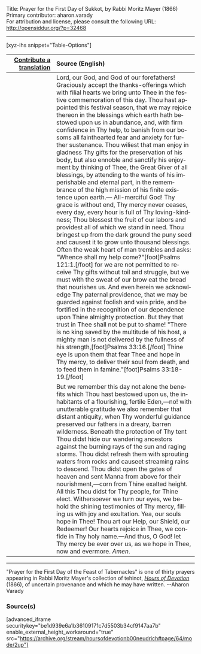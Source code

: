 <html>
<head></head>
<body>
Title: Prayer for the First Day of Sukkot, by Rabbi Moritz Mayer (1866)<br />
Primary contributor: aharon.varady<br />
For attribution and license, please consult the following URL: <a href="http://opensiddur.org/?p=32468">http://opensiddur.org/?p=32468</a>
<p />
<hr />

[xyz-ihs snippet="Table-Options"]<table style="margin-left: auto; margin-right: auto;" class="draggable">
<thead><tr><th id="x" style="text-align: right;"><a href="/translate/" target="_blank" rel="noopener">Contribute a translation</a></th><th style="text-align: left;">Source (English)</th></tr></thead>
<tbody>
<tr><td style="vertical-align:top;" width="25%">
<div class="liturgy" lang="he">

</span></div></td>
 
<td style="vertical-align:top;">
<div class="english" lang="en">
Lord, our God, and God of our forefathers! Graciously accept the thanks-offerings which with filial hearts we bring unto Thee in the festive commemoration of this day. Thou hast appointed this festival season, that we may rejoice thereon in the blessings which earth hath bestowed upon us in abundance, and, with firm confidence in Thy help, to banish from our bosoms all fainthearted fear and anxiety for further sustenance. Thou wiliest that man enjoy in gladness Thy gifts for the preservation of his body, but also ennoble and sanctify his enjoyment by thinking of Thee, the Great Giver of all blessings, by attending to the wants of his imperishable and eternal part, in the remembrance of the high mission of his finite existence upon earth.— All-merciful God! Thy grace is without end, Thy mercy never ceases, every day, every hour is full of Thy loving-kindness; Thou blessest the fruit of our labors and providest all of which we stand in need. Thou bringest up from the dark ground the puny seed and causest it to grow unto thousand blessings. Often the weak heart of man trembles and asks: "Whence shall my help come?"[foot]Psalms 121:1.[/foot] for we are not permitted to receive Thy gifts without toil and struggle, but we must with the sweat of our brow eat the bread that nourishes us. And even herein we acknowledge Thy paternal providence, that we may be guarded against foolish and vain pride, and be fortified in the recognition of our dependence upon Thine almighty protection. But they that trust in Thee shall not be put to shame! "There is no king saved by the multitude of his host, a mighty man is not delivered by the fullness of his strength,[foot]Psalms 33:16.[/foot] Thine eye is upon them that fear Thee and hope in Thy mercy, to deliver their soul from death, and to feed them in famine."[foot]Psalms 33:18-19.[/foot] 
</div></td></tr>


<tr><td style="vertical-align:top;">
<div class="liturgy" lang="he">

</span></div></td>
 
<td style="vertical-align:top;">
<div class="english" lang="en">
But we remember this day not alone the benefits which Thou hast bestowed upon us, the inhabitants of a flourishing, fertile Eden,—no! with unutterable gratitude we also remember that distant antiquity, when Thy wonderful guidance preserved our fathers in a dreary, barren wilderness. Beneath the protection of Thy tent Thou didst hide our wandering ancestors against the burning rays of the sun and raging storms. Thou didst refresh them with sprouting waters from rocks and causeet streaming rains to descend. Thou didst open the gates of heaven and sent Manna from above for their nourishment,—corn from Thine exalted height. All this Thou didst for Thy people, for Thine elect. Withersoever we turn our eyes, we behold the shining testimonies of Thy mercy, filling us with joy and exultation. Yea, our souls hope in Thee! Thou art our Help, our Shield, our Redeemer! Our hearts rejoice in Thee, we confide in Thy holy name.—And thus, O God! let Thy mercy be ever over us, as we hope in Thee, now and evermore. <em>Amen</em>. 
</div></td></tr>
</tbody></table>

<hr />

"Prayer for the First Day of the Feast of Tabernacles" is one of thirty prayers appearing in Rabbi Moritz Mayer's collection of tehinot, <em><a href="/?p=3692">Hours of Devotion</a></em> (1866), of uncertain provenance and which he may have written. --Aharon Varady

<h3>Source(s)</h3>

[advanced_iframe securitykey="be1d939e6a1b36109171c7d5503b34cf9147aa7b" enable_external_height_workaround="true" src="https://archive.org/stream/hoursofdevotionb00neudrich#page/64/mode/2up"]

&nbsp;
</body>
</html>